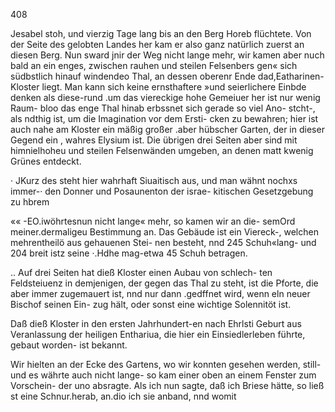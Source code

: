 408

Jesabel stoh, und vierzig Tage lang bis an den Berg
Horeb flüchtete. Von der Seite des gelobten Landes her
kam er also ganz natürlich zuerst an diesen Berg. Nun
sward jnir der Weg nicht lange mehr, wir kamen aber nuch
bald an ein enges, zwischen rauhen und steilen Felsenbers
gen« sich südbstlich hinauf windendeo Thal, an dessen oberenr
Ende dad,Eatharinen-Kloster liegt. Man kann sich keine
ernsthaftere »und seierlichere Einbde denken als diese-rund
.um das viereckige hohe Gemeiuer her ist nur wenig Raum-
bloo das enge Thal hinab erbssnet sich gerade so viel Ano-
stcht-, als ndthig ist, um die Imagination vor dem Ersti-
cken zu bewahren; hier ist auch nahe am Kloster ein mäßig
großer .aber hübscher Garten, der in dieser Gegend ein
, wahres Elysium ist. Die übrigen drei Seiten aber sind mit
himnielhoheu und steilen Felsenwänden umgeben, an denen
matt kwenig Grünes entdeckt.

· JKurz des steht hier wahrhaft Siuaitisch aus, und man
wähnt nochxs immer-· den Donner und Posaunenton der israe-
kitischen Gesetzgebung zu hbrem

«« -EO.iwöhrtesnun nicht lange« mehr, so kamen wir an die-
semOrd meiner.dermaligeu Bestimmung an. Das Gebäude
ist ein Viereck-, welchen mehrentheilö aus gehauenen Stei-
nen besteht, nnd 245 Schuh«lang- und 204 breit istz seine
·.Hdhe mag-etwa 45 Schuh betragen.

.. Auf drei Seiten hat dieß Kloster einen Aubau von schlech-
ten Feldsteiuenz in demjenigen, der gegen das Thal zu
steht, ist die Pforte, die aber immer zugemauert ist, nnd
nur dann .gedffnet wird, wenn eln neuer Bischof seinen Ein-
zug hält, oder sonst eine wichtige Solennitöt ist.

Daß dieß Kloster in den ersten Jahrhundert-en nach Ehrlsti
Geburt aus Veranlassung der heiligen Enthariua, die
hier ein Einsiedlerleben führte, gebaut worden- ist bekannt.

Wir hielten an der Ecke des Gartens, wo wir konnten
gesehen werden, still- und es währte auch nicht lange- so
kam einer oben an einem Fenster zum Vorschein- der uno
absragte. Als ich nun sagte, daß ich Briese hätte, so ließ
st eine Schnur.herab, an.dio ich sie anband, nnd womit

